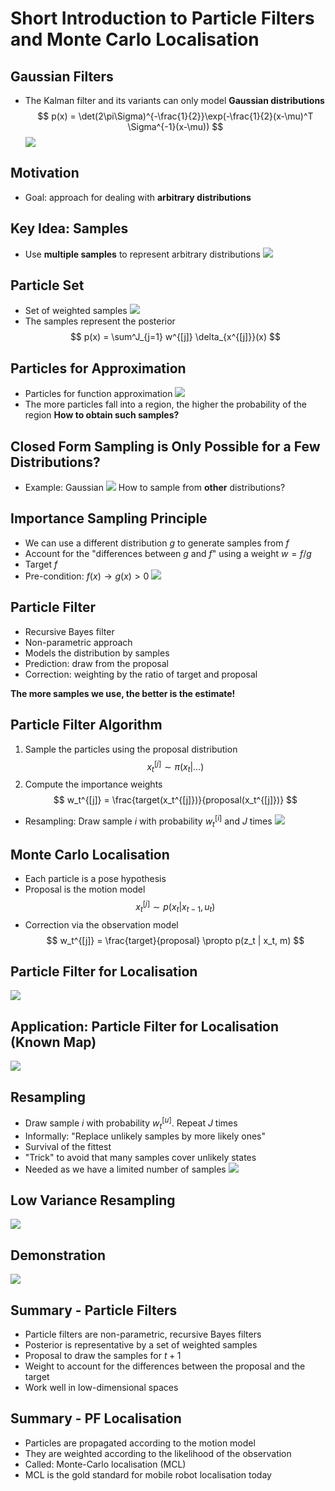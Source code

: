 # Short Introduction to Particle Filters and Monte Carlo Localisation
## Gaussian Filters
- The Kalman filter and its variants can only model **Gaussian distributions**
$$
p(x) = \det(2\pi\Sigma)^{-\frac{1}{2}}\exp(-\frac{1}{2}(x-\mu)^T \Sigma^{-1}(x-\mu))
$$
![](Images/gaussian_filters.png)

## Motivation
- Goal: approach for dealing with **arbitrary distributions**

## Key Idea: Samples
- Use **multiple samples** to represent arbitrary distributions
![](Images/key_idea_samples.png)

## Particle Set
- Set of weighted samples
![](Images/particle_set.png)
- The samples represent the posterior
$$
p(x) = \sum^J_{j=1} w^{[j]} \delta_{x^{[j]}}(x)
$$

## Particles for Approximation
- Particles for function approximation
![](Images/particles_for_approximation.png)
- The more particles fall into a region, the higher the probability of the region
**How to obtain such samples?**

## Closed Form Sampling is Only Possible for a Few Distributions?
- Example: Gaussian
![](Images/closed_form_sampling.png)
How to sample from **other** distributions?

## Importance Sampling Principle
- We can use a different distribution $g$ to generate samples from $f$
- Account for the "differences between $g$ and $f$" using a weight $w = f / g$
- Target $f$
- Pre-condition: $f(x) \rightarrow g(x) > 0$
![](Images/importance_sampling_points.png)

## Particle Filter
- Recursive Bayes filter
- Non-parametric approach
- Models the distribution by samples
- Prediction: draw from the proposal
- Correction: weighting by the ratio of target and proposal

**The more samples we use, the better is the estimate!**

## Particle Filter Algorithm
1. Sample the particles using the proposal distribution
$$
x_t^{[j]} \sim \pi(x_t | \dots)
$$
2. Compute the importance weights
$$
w_t^{[j]} = \frac{target(x_t^{[j]})}{proposal(x_t^{[j]})}
$$
- Resampling: Draw sample $i$ with probability $w_t^{[i]}$ and $J$ times
![](Images/particle_filter_algo.png)

## Monte Carlo Localisation
- Each particle is a pose hypothesis
- Proposal is the motion model
$$
x_t^{[j]} \sim p(x_t|x_{t-1}, u_t)
$$
- Correction via the observation model
$$
w_t^{[j]} = \frac{target}{proposal} \propto p(z_t | x_t, m)
$$

## Particle Filter for Localisation
![](Images/particle_filter_for_localisation.png)

## Application: Particle Filter for Localisation (Known Map)
![](Images/particle_filter_known_map_example.png)

## Resampling
- Draw sample $i$ with probability $w^{[u]}_t$. Repeat $J$ times
- Informally: "Replace unlikely samples by more likely ones"
- Survival of the fittest
- "Trick" to avoid that many samples cover unlikely states
- Needed as we have a limited number of samples
![](Images/resampling.png)

## Low Variance Resampling
![](Images/low_variance_sampling.png)

## Demonstration
![](https://www.youtube.com/watch?v=-EZjTNlGNJs)

## Summary - Particle Filters
- Particle filters are non-parametric, recursive Bayes filters
- Posterior is representative by a set of weighted samples
- Proposal to draw the samples for $t+1$
- Weight to account for the differences between the proposal and the target
- Work well in low-dimensional spaces

## Summary - PF Localisation
- Particles are propagated according to the motion model
- They are weighted according to the likelihood of the observation
- Called: Monte-Carlo localisation (MCL)
- MCL is the gold standard for mobile robot localisation today
